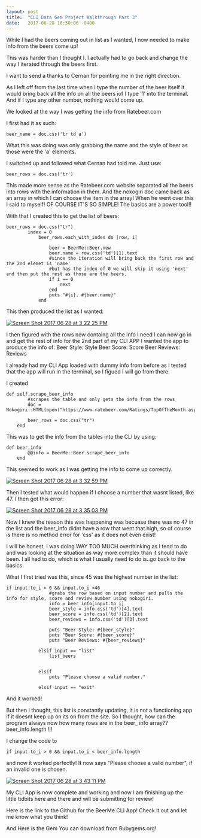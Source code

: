 ```yaml
---
layout: post
title:  "CLI Data Gem Project Walkthrough Part 3"
date:   2017-06-28 16:50:06 -0400
---
```




While I had the beers coming out in list as I wanted, I now needed to make info from the beers come up!

This was harder than I thought I. I actually had to go back and change the way I iterated through the beers first.

I want to send a thanks to Cernan for pointing me in the right direction.

As I left off from the last time when I type the number of the beer itself it would bring back all the info on all the beers iof I type '1' into the terminal. And if I type any other number, nothing would come up.

We looked at the way I was getting the info from Ratebeer.com

I first had it as such:

`beer_name = doc.css('tr td a')`

What this was doing was only grabbing the name and the style of beer as those were the 'a' elements.

I switched up and followed what Cernan had told me. Just use:

`beer_rows = doc.css('tr')`

This made more sense as the Ratebeer.com website separated all the beers into rows with the information in them. And the nokogiri doc came back as an array in which I can choose the item in the array! When he went over this I said to myself! OF COURSE IT'S SO SIMPLE! The basics are a power tool!!

With that I created this to get the list of beers:

```
beer_rows = doc.css("tr")
		index = 0
			beer_rows.each_with_index do |row, i|

				beer = BeerMe::Beer.new
				beer.name = row.css('td')[1].text
				#since the iteration will bring back the first row and the 2nd elemet is 'name'
				#but has the index of 0 we will skip it using 'next' and then put the rest as those are the beers.
				if i == 0 
					next
				end
				puts "#{i}. #{beer.name}"
			end
```

This then produced the list as I wanted:

<a href="https://ibb.co/k8KkNk"><img src="https://preview.ibb.co/f0fEF5/Screen_Shot_2017_06_28_at_3_22_25_PM.png" alt="Screen Shot 2017 06 28 at 3 22 25 PM" border="0" /></a>


I then figured with the rows now containg all the info I need I can now go in and get the rest of info for the 2nd part of my CLI APP
I wanted the app to produce the info of:
Beer Style: Style
Beer Score: Score
Beer Reviews: Reviews

I already had my CLI App loaded with dummy info from before as I tested that the app will run in the terminal, so I figued I will go from there.

I created 

```
def self.scrape_beer_info
		#scrapes the table and only gets the info from the rows
		doc = Nokogiri::HTML(open("https://www.ratebeer.com/Ratings/TopOfTheMonth.asp"))
		
		beer_rows = doc.css("tr")
	end
```

This was to get the info from the tables into the CLI by using:

```
def beer_info
		@@info = BeerMe::Beer.scrape_beer_info
	end
```

This seemed to work as I was getting the info to come up correctly.


<a href="https://ibb.co/n2Rzhk"><img src="https://preview.ibb.co/jT7i8Q/Screen_Shot_2017_06_28_at_3_32_59_PM.png" alt="Screen Shot 2017 06 28 at 3 32 59 PM" border="0" /></a>


Then I tested what would happen if I choose a number that wasnt listed, like 47.
I then got this error:

<a href="https://ibb.co/i9PVoQ"><img src="https://preview.ibb.co/h0yqoQ/Screen_Shot_2017_06_28_at_3_35_03_PM.png" alt="Screen Shot 2017 06 28 at 3 35 03 PM" border="0" /></a>


Now I knew the reason this was happening was becuase there was no 47 in the list and the beer_info didnt have a row that went that high, so of course is there is no method error for 'css' as it does not even exist!

I will be honest, I was doing WAY TOO MUCH overthinking as I tend to do and was looking at the situation as way more complex than it should have been. I all had to do, which is what I usually need to do is..go back to the basics.

What I first tried was this, since 45 was the highest number in the list:

```
if input.to_i > 0 && input.to_i <46
				#grabs the row based on input number and pulls the info for style, score and review number using nokogiri.
				info = beer_info[input.to_i]
				beer_style = info.css('td')[4].text
				beer_score = info.css('td')[2].text
				beer_reviews = info.css('td')[3].text

				puts "Beer Style: #{beer_style}"
				puts "Beer Score: #{beer_score}"
				puts "Beer Reviews: #{beer_reviews}"

			elsif input == "list"
				list_beers
				
				
			elsif 
				puts "Please choose a valid number."

			elsif input == "exit"

```

And it worked!

But then I thought, this list is constantly updating, It is not a functioning app if it doesnt keep up on its on from the site.
So I thought, how can the program always now how many rows are in the beer_ info array?? beer_info.length !!!

I change the code to 

`if input.to_i > 0 && input.to_i < beer_info.length`

and now it worked perfectly! It now says "Please choose a valid number", if an invalid one is chosen.

<a href="https://ibb.co/hdaEF5"><img src="https://preview.ibb.co/f50gv5/Screen_Shot_2017_06_28_at_3_43_11_PM.png" alt="Screen Shot 2017 06 28 at 3 43 11 PM" border="0" /></a>

My CLI App is now complete and working and now I am finishing up the little tidbits here and there and will be submitting for review!

Here is the link to the Github for the BeerMe CLI App! Check it out and let me know what you think!

[](https://github.com/leog7one/beerme-cli-app)

And Here is the Gem You can download from Rubygems.org!

[](https://rubygems.org/gems/beer_me)



